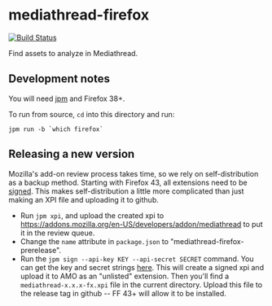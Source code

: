 # mediathread-firefox

[![Build Status](https://travis-ci.org/ccnmtl/mediathread-firefox.svg?branch=master)](https://travis-ci.org/ccnmtl/mediathread-firefox)

Find assets to analyze in Mediathread.

## Development notes

You will need [jpm](https://www.npmjs.com/package/jpm) and Firefox 38+.

To run from source, `cd` into this directory and run:

    jpm run -b `which firefox`

## Releasing a new version

Mozilla's add-on review process takes time, so we rely on self-distribution
as a backup method. Starting with Firefox 43, all extensions need to be
[signed](https://wiki.mozilla.org/Add-ons/Extension_Signing). This makes
self-distribution a little more complicated than just making an XPI file
and uploading it to github.

* Run `jpm xpi`, and upload the created xpi to
  https://addons.mozilla.org/en-US/developers/addon/mediathread to put
  it in the review queue.
* Change the `name` attribute in `package.json` to
  "mediathread-firefox-prerelease".
* Run the `jpm sign --api-key KEY --api-secret SECRET` command. You can get
  the key and secret strings
  [here](https://addons.mozilla.org/en-US/developers/addon/api/key/).
  This will create a signed xpi and upload it to AMO as an "unlisted"
  extension. Then you'll find a `mediathread-x.x.x-fx.xpi` file in the current
  directory. Upload this file to the release tag in github -- FF 43+
  will allow it to be installed.
